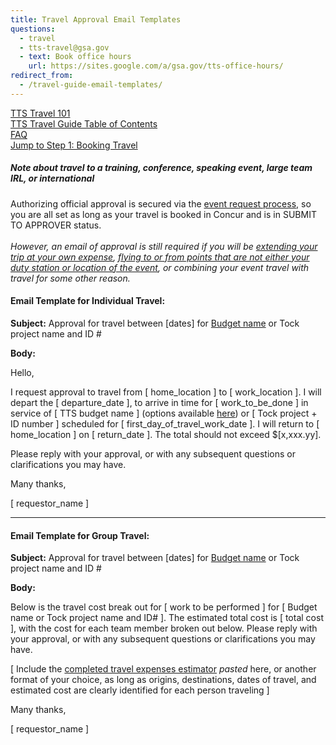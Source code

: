 ```yaml
---
title: Travel Approval Email Templates
questions:
  - travel
  - tts-travel@gsa.gov
  - text: Book office hours
    url: https://sites.google.com/a/gsa.gov/tts-office-hours/
redirect_from:
  - /travel-guide-email-templates/
---
```


[TTS Travel 101]({{site.baseurl}}/travel-101) <br>
[TTS Travel Guide Table of Contents]({{site.baseurl}}/travel-guide-table-of-contents) <br>
[FAQ]({{site.baseurl}}/travel-and-leave/travel-and-leave-policies/travel-guide-faq) <br>
[Jump to Step 1: Booking Travel]({{site.baseurl}}/travel-guide-1-book-travel) <br>

##### Note about travel to a training, conference, speaking event, large team IRL, or international

Authorizing official approval is secured via the [event request process]({{site.baseurl}}/conferences-events-training), so you are all set as long as your travel is booked in Concur and is in SUBMIT TO APPROVER status. <br>
<br>
_However, an email of approval is still required if you will be [extending your trip at your own expense]({{site.baseurl}}/travel-and-leave/travel-and-leave-policies/travel-guide-faq/#what-if-i-am-extending-travel-for-personal-reasons), [flying to or from points that are not either your duty station or location of the event]({{site.baseurl}}/travel-and-leave/travel-and-leave-policies/travel-guide-faq/#what-if-i-am-returning-to-or-traveling-from-a-location-other-than-home), or combining your event travel with travel for some other reason._

#### Email Template for Individual Travel:

**Subject:** Approval for travel between \[dates] for [Budget name](https://docs.google.com/spreadsheets/d/1twEX5wrriQ3Tbn25wN4n8rZPF9h5NqRQWIskkW6xQpY/edit#gid=0) or Tock project name and ID #

**Body:**

Hello,

I request approval to travel from \[ home_location ] to \[ work_location ]. I will depart the \[ departure_date ], to arrive in time for \[ work_to_be_done ] in service of \[ TTS budget name ] (options available [here](https://docs.google.com/spreadsheets/d/1twEX5wrriQ3Tbn25wN4n8rZPF9h5NqRQWIskkW6xQpY/edit#gid=0)) or \[ Tock project + ID number ] scheduled for \[ first_day_of_travel_work_date ]. I will return to \[ home_location ] on \[ return_date ]. The total should not exceed $[x,xxx.yy].

Please reply with your approval, or with any subsequent questions or clarifications you may have.

Many thanks,

\[ requestor_name ]

---

#### Email Template for Group Travel:

**Subject:** Approval for travel between \[dates] for [Budget name](https://docs.google.com/spreadsheets/d/1twEX5wrriQ3Tbn25wN4n8rZPF9h5NqRQWIskkW6xQpY/edit#gid=0) or Tock project name and ID #

**Body:**

Below is the travel cost break out for \[ work to be performed ] for \[ Budget name or Tock project name and ID# ]. The estimated total cost is \[ total cost ], with the cost for each team member broken out below. Please reply with your approval, or with any subsequent questions or clarifications you may have.

[ Include the [completed travel expenses estimator](https://docs.google.com/spreadsheets/d/1uJaGMXJOwURruaPdV7PU5B7Q22_iyF8Q2Gk2uamDG8Y/edit#gid=0) _pasted_ here, or another format of your choice, as long as origins, destinations, dates of travel, and estimated cost are clearly identified for each person traveling ]

Many thanks,

\[ requestor_name ]
